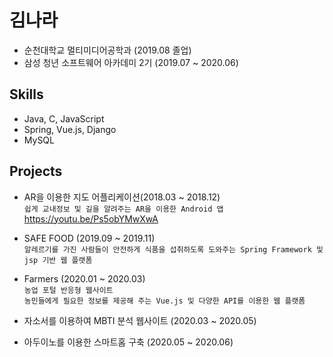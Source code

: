 
# 김나라
- 순천대학교 멀티미디어공학과 (2019.08 졸업)
- 삼성 청년 소프트웨어 아카데미 2기 (2019.07 ~ 2020.06)
## Skills
- Java, C, JavaScript
- Spring, Vue.js, Django
- MySQL

## Projects
- AR을 이용한 지도 어플리케이션(2018.03 ~ 2018.12) <br>
`쉽게 교내정보 및 길을 알려주는 AR을 이용한 Android 앱`
https://youtu.be/Ps5obYMwXwA

- SAFE FOOD (2019.09 ~ 2019.11) <br>
`알레르기를 가진 사람들이 안전하게 식품을 섭취하도록 도와주는 Spring Framework 및 jsp 기반 웹 플랫폼`

- Farmers (2020.01 ~ 2020.03) <br>
`농업 포털 반응형 웹사이트` <br>
`농민들에게 필요한 정보를 제공해 주는 Vue.js 및 다양한 API를 이용한 웹 플랫폼`

- 자소서를 이용하여 MBTI 분석 웹사이트 (2020.03 ~ 2020.05)

- 아두이노를 이용한 스마트홈 구축 (2020.05 ~ 2020.06)
